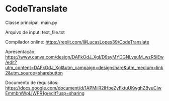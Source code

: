# CodeTranslate

Classe principal: main.py

Arquivo de input: text_file.txt

Compilador online: https://replit.com/@LucasLopes39/CodeTranslate

Apresentação: https://www.canva.com/design/DAFkOdJ_XgI/D9syMYDGNLyeuM_wzR5iEw/edit?utm_content=DAFkOdJ_XgI&utm_campaign=designshare&utm_medium=link2&utm_source=sharebutton

Documento de requisitos: https://docs.google.com/document/d/1APMiiR2IHbeZyFktuUKwghZByuCIwEmmbmWpLjWPR1g/edit?usp=sharing